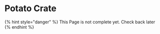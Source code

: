 # Potato Crate

{% hint style="danger" %}
This Page is not complete yet. Check back later
{% endhint %}

